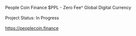 People Coin Finance $PPL  - Zero Fee^ Global Digital Currency<br><br>
Project Status: In Progress<br><br>
https://peoplecoin.finance
